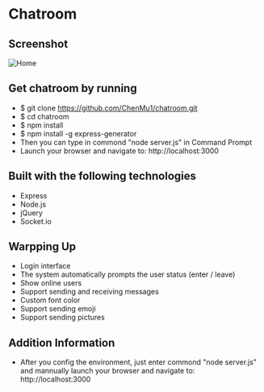 # Chatroom

## Screenshot

![Home](https://github.com/ChenMu1/chatroom/blob/master/public/images/chat-capture.PNG)

## Get chatroom by running

* $ git clone https://github.com/ChenMu1/chatroom.git
* $ cd chatroom
* $ npm install
* $ npm install -g express-generator
* Then you can type in commond "node server.js" in Command Prompt
* Launch your browser and navigate to: http://localhost:3000

## Built with the following technologies

* Express
* Node.js
* jQuery
* Socket.io

## Warpping Up

* Login interface
* The system automatically prompts the user status (enter / leave)
* Show online users
* Support sending and receiving messages
* Custom font color
* Support sending emoji
* Support sending pictures

## Addition Information

* After you config the environment, just enter commond "node server.js" and mannually launch your browser and navigate to: http://localhost:3000

